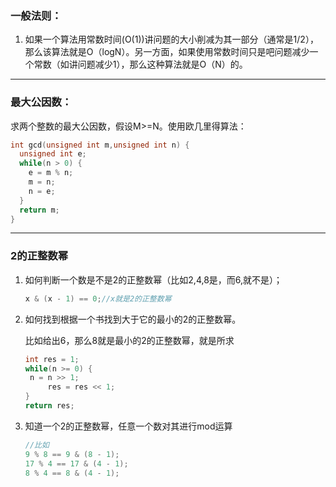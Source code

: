 ### 一般法则：

1. 如果一个算法用常数时间(O(1))讲问题的大小削减为其一部分（通常是1/2），那么该算法就是O（logN）。另一方面，如果使用常数时间只是吧问题减少一个常数（如讲问题减少1），那么这种算法就是O（N）的。

---

### 最大公因数：

求两个整数的最大公因数，假设M>=N。使用欧几里得算法：

```c
int gcd(unsigned int m,unsigned int n) {
  unsigned int e;
  while(n > 0) {
    e = m % n;
    m = n;
    n = e;
  }
  return m;
}
```

---

### 2的正整数幂

1. 如何判断一个数是不是2的正整数幂（比如2,4,8是，而6,就不是）；

   ```c
   x & (x - 1) == 0;//x就是2的正整数幂
   ```


2. 如何找到根据一个书找到大于它的最小的2的正整数幂。

   比如给出6，那么8就是最小的2的正整数幂，就是所求

   ```c
   int res = 1;
   while(n >= 0) {
   	n = n >> 1;
     	res = res << 1;
   }
   return res;
   ```

3. 知道一个2的正整数幂，任意一个数对其进行mod运算

   ```c
   //比如 
   9 % 8 == 9 & (8 - 1);
   17 % 4 == 17 & (4 - 1);
   8 % 4 == 8 & (4 - 1);  
   ```

   ​



